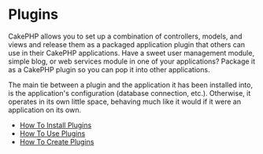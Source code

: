 # Plugins

CakePHP allows you to set up a combination of controllers, models,
and views and release them as a packaged application plugin that
others can use in their CakePHP applications. Have a sweet user
management module, simple blog, or web services module in one of
your applications? Package it as a CakePHP plugin so you can pop it
into other applications.

The main tie between a plugin and the application it has been
installed into, is the application's configuration (database
connection, etc.). Otherwise, it operates in its own little space,
behaving much like it would if it were an application on its own.

- [How To Install Plugins](plugins/how-to-install-plugins.md)
- [How To Use Plugins](plugins/how-to-use-plugins.md)
- [How To Create Plugins](plugins/how-to-create-plugins.md)
